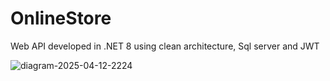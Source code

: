 # OnlineStore

Web API developed in .NET 8 using clean architecture, Sql server and JWT

![diagram-2025-04-12-2224](https://github.com/user-attachments/assets/45b906e3-84f9-4bbd-83dc-0448a911b38b)

